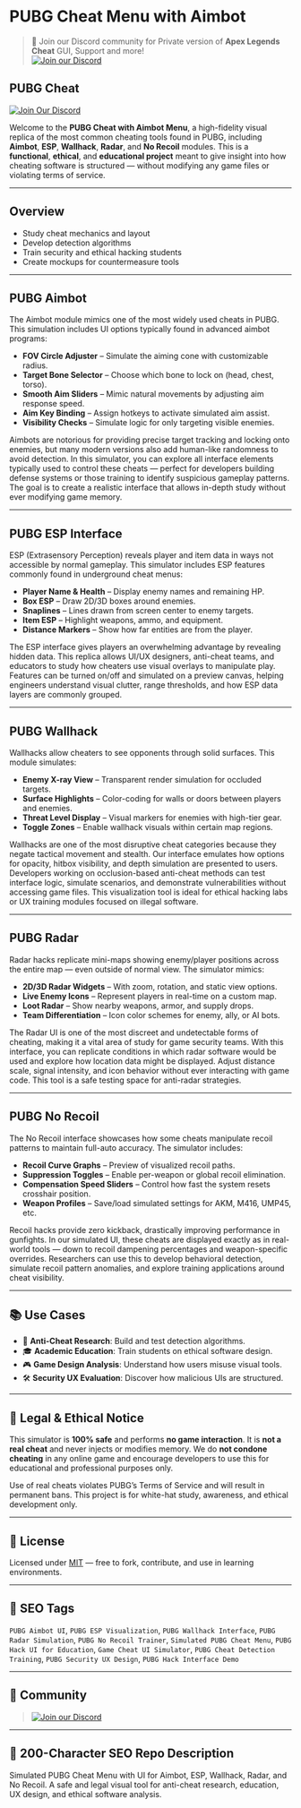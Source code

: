 # PUBG Cheat Menu with Aimbot

> 💬 Join our Discord community for Private version of **Apex Legends Cheat** GUI, Support and more!  
> [![Join our Discord](https://img.shields.io/discord/1174326154207953006?color=5865F2&label=Join%20Discord&logo=discord&style=for-the-badge)](https://discord.com/servers/elusion-cheats-1174326154207953006)

## PUBG Cheat

[![Join Our Discord](https://img.shields.io/discord/your-server-id?color=5865F2\&label=Join%20Discord\&logo=discord\&style=for-the-badge)](https://discord.gg/your-invite-link)

Welcome to the **PUBG Cheat with Aimbot Menu**, a high-fidelity visual replica of the most common cheating tools found in PUBG, including **Aimbot**, **ESP**, **Wallhack**, **Radar**, and **No Recoil** modules. This is a **functional**, **ethical**, and **educational project** meant to give insight into how cheating software is structured — without modifying any game files or violating terms of service.

---

## Overview

* Study cheat mechanics and layout
* Develop detection algorithms
* Train security and ethical hacking students
* Create mockups for countermeasure tools

---

## PUBG Aimbot

The Aimbot module mimics one of the most widely used cheats in PUBG. This simulation includes UI options typically found in advanced aimbot programs:

* **FOV Circle Adjuster** – Simulate the aiming cone with customizable radius.
* **Target Bone Selector** – Choose which bone to lock on (head, chest, torso).
* **Smooth Aim Sliders** – Mimic natural movements by adjusting aim response speed.
* **Aim Key Binding** – Assign hotkeys to activate simulated aim assist.
* **Visibility Checks** – Simulate logic for only targeting visible enemies.

Aimbots are notorious for providing precise target tracking and locking onto enemies, but many modern versions also add human-like randomness to avoid detection. In this simulator, you can explore all interface elements typically used to control these cheats — perfect for developers building defense systems or those training to identify suspicious gameplay patterns. The goal is to create a realistic interface that allows in-depth study without ever modifying game memory.

---

## PUBG ESP Interface

ESP (Extrasensory Perception) reveals player and item data in ways not accessible by normal gameplay. This simulator includes ESP features commonly found in underground cheat menus:

* **Player Name & Health** – Display enemy names and remaining HP.
* **Box ESP** – Draw 2D/3D boxes around enemies.
* **Snaplines** – Lines drawn from screen center to enemy targets.
* **Item ESP** – Highlight weapons, ammo, and equipment.
* **Distance Markers** – Show how far entities are from the player.

The ESP interface gives players an overwhelming advantage by revealing hidden data. This replica allows UI/UX designers, anti-cheat teams, and educators to study how cheaters use visual overlays to manipulate play. Features can be turned on/off and simulated on a preview canvas, helping engineers understand visual clutter, range thresholds, and how ESP data layers are commonly grouped.

---

## PUBG Wallhack

Wallhacks allow cheaters to see opponents through solid surfaces. This module simulates:

* **Enemy X-ray View** – Transparent render simulation for occluded targets.
* **Surface Highlights** – Color-coding for walls or doors between players and enemies.
* **Threat Level Display** – Visual markers for enemies with high-tier gear.
* **Toggle Zones** – Enable wallhack visuals within certain map regions.

Wallhacks are one of the most disruptive cheat categories because they negate tactical movement and stealth. Our interface emulates how options for opacity, hitbox visibility, and depth simulation are presented to users. Developers working on occlusion-based anti-cheat methods can test interface logic, simulate scenarios, and demonstrate vulnerabilities without accessing game files. This visualization tool is ideal for ethical hacking labs or UX training modules focused on illegal software.

---

## PUBG Radar

Radar hacks replicate mini-maps showing enemy/player positions across the entire map — even outside of normal view. The simulator mimics:

* **2D/3D Radar Widgets** – With zoom, rotation, and static view options.
* **Live Enemy Icons** – Represent players in real-time on a custom map.
* **Loot Radar** – Show nearby weapons, armor, and supply drops.
* **Team Differentiation** – Icon color schemes for enemy, ally, or AI bots.

The Radar UI is one of the most discreet and undetectable forms of cheating, making it a vital area of study for game security teams. With this interface, you can replicate conditions in which radar software would be used and explore how location data might be displayed. Adjust distance scale, signal intensity, and icon behavior without ever interacting with game code. This tool is a safe testing space for anti-radar strategies.

---

## PUBG No Recoil

The No Recoil interface showcases how some cheats manipulate recoil patterns to maintain full-auto accuracy. The simulator includes:

* **Recoil Curve Graphs** – Preview of visualized recoil paths.
* **Suppression Toggles** – Enable per-weapon or global recoil elimination.
* **Compensation Speed Sliders** – Control how fast the system resets crosshair position.
* **Weapon Profiles** – Save/load simulated settings for AKM, M416, UMP45, etc.

Recoil hacks provide zero kickback, drastically improving performance in gunfights. In our simulated UI, these cheats are displayed exactly as in real-world tools — down to recoil dampening percentages and weapon-specific overrides. Researchers can use this to develop behavioral detection, simulate recoil pattern anomalies, and explore training applications around cheat visibility.

---

## 📚 Use Cases

* 🔬 **Anti-Cheat Research**: Build and test detection algorithms.
* 🎓 **Academic Education**: Train students on ethical software design.
* 🎮 **Game Design Analysis**: Understand how users misuse visual tools.
* 🛠️ **Security UX Evaluation**: Discover how malicious UIs are structured.

---

## 🛑 Legal & Ethical Notice

This simulator is **100% safe** and performs **no game interaction**. It is **not a real cheat** and never injects or modifies memory. We do **not condone cheating** in any online game and encourage developers to use this for educational and professional purposes only.

Use of real cheats violates PUBG’s Terms of Service and will result in permanent bans. This project is for white-hat study, awareness, and ethical development only.

---

## 📄 License

Licensed under [MIT](LICENSE) — free to fork, contribute, and use in learning environments.

---

## 📌 SEO Tags

`PUBG Aimbot UI`, `PUBG ESP Visualization`, `PUBG Wallhack Interface`, `PUBG Radar Simulation`, `PUBG No Recoil Trainer`, `Simulated PUBG Cheat Menu`, `PUBG Hack UI for Education`, `Game Cheat UI Simulator`, `PUBG Cheat Detection Training`, `PUBG Security UX Design`, `PUBG Hack Interface Demo`

---

## 📢 Community

> [![Join our Discord](https://img.shields.io/discord/1174326154207953006?color=5865F2&label=Join%20Discord&logo=discord&style=for-the-badge)](https://discord.com/servers/elusion-cheats-1174326154207953006)

---

## 🔖 200-Character SEO Repo Description

Simulated PUBG Cheat Menu with UI for Aimbot, ESP, Wallhack, Radar, and No Recoil. A safe and legal visual tool for anti-cheat research, education, UX design, and ethical software analysis.
